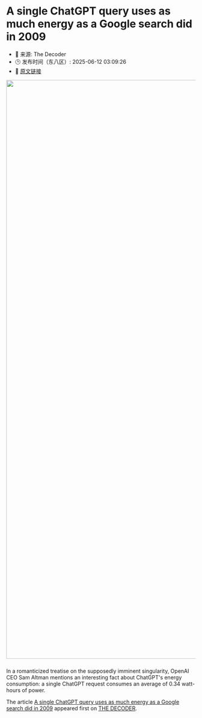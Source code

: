 # A single ChatGPT query uses as much energy as a Google search did in 2009
- 📅 来源: The Decoder
- 🕒 发布时间（东八区）: 2025-06-12 03:09:26
- 🔗 [原文链接](https://the-decoder.com/a-single-chatgpt-query-uses-as-much-energy-as-a-google-search-did-in-2009/)

<p><img alt="" class="attachment-full size-full wp-post-image" height="1024" src="https://the-decoder.com/wp-content/uploads/2025/05/Reasoning-Training-title.png" style="height: auto; margin-bottom: 10px;" width="1536" /></p>
<p>        In a romanticized treatise on the supposedly imminent singularity, OpenAI CEO Sam Altman mentions an interesting fact about ChatGPT's energy consumption: a single ChatGPT request consumes an average of 0.34 watt-hours of power.</p>
<p>The article <a href="https://the-decoder.com/a-single-chatgpt-query-uses-as-much-energy-as-a-google-search-did-in-2009/">A single ChatGPT query uses as much energy as a Google search did in 2009</a> appeared first on <a href="https://the-decoder.com">THE DECODER</a>.</p>